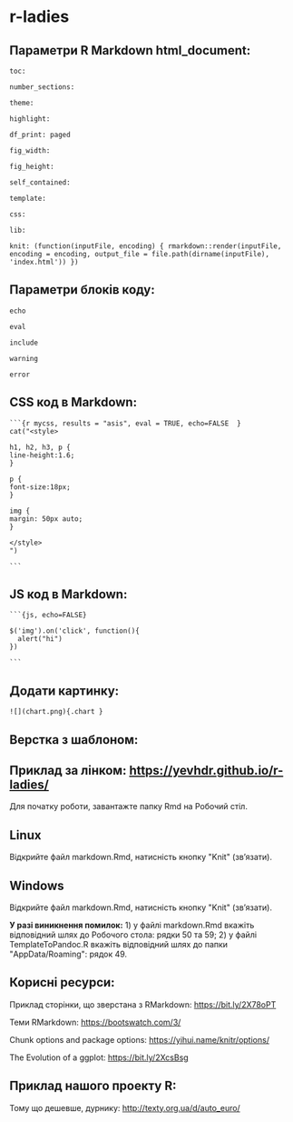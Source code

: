 # r-ladies



## Параметри R Markdown html_document:

    toc:

    number_sections:

    theme:

    highlight:

    df_print: paged

    fig_width:

    fig_height:

    self_contained:

    template:

    сss:

    lib:

    knit: (function(inputFile, encoding) { rmarkdown::render(inputFile, encoding = encoding, output_file = file.path(dirname(inputFile), 'index.html')) })


## Параметри блоків коду:

    echo

    eval

    include

    warning

    error


## CSS код в Markdown:

    ```{r mycss, results = "asis", eval = TRUE, echo=FALSE  }
    cat("<style>

    h1, h2, h3, p {
    line-height:1.6;
    }

    p {
    font-size:18px;
    }

    img {
    margin: 50px auto;
    }

    </style>
    ")

    ```

## JS код в Markdown:

    ```{js, echo=FALSE}

    $('img').on('click', function(){
      alert("hi")
    })

    ```


## Додати картинку:
```![](chart.png){.chart }```


## Верстка з шаблоном:
## Приклад за лінком: https://yevhdr.github.io/r-ladies/

Для початку роботи, завантажте папку Rmd на Робочий стіл.

## Linux
Відкрийте файл markdown.Rmd, натисність кнопку "Knit" (звʼязати).

## Windows
Відкрийте файл markdown.Rmd, натисність кнопку "Knit" (звʼязати).

**У разі виникнення помилок:**
    1) у файлі markdown.Rmd вкажіть відповідний шлях до Робочого стола: рядки 50 та 59;
    2) у файлі TemplateToPandoc.R вкажіть відповідний шлях до папки "AppData/Roaming": рядок 49.


## Корисні ресурси:
Приклад сторінки, що зверстана з RMarkdown: https://bit.ly/2X78oPT

Теми RMarkdown: https://bootswatch.com/3/

Chunk options and package options: https://yihui.name/knitr/options/

The Evolution of a ggplot: https://bit.ly/2XcsBsg


## Приклад нашого проекту R:

Тому що дешевше, дурнику: http://texty.org.ua/d/auto_euro/


